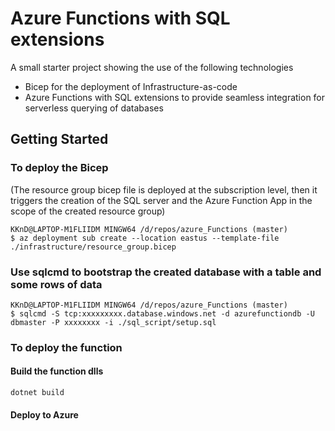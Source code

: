 # Azure Functions with SQL extensions

A small starter project showing the use of the following technologies
* Bicep for the deployment of Infrastructure-as-code
* Azure Functions with SQL extensions to provide seamless integration for serverless querying of databases

## Getting Started

### To deploy the Bicep
(The resource group bicep file is deployed at the subscription level, then it triggers the creation of the SQL server and the Azure Function App in the scope of the created resource group)

```
KKnD@LAPTOP-M1FLIIDM MINGW64 /d/repos/azure_Functions (master)
$ az deployment sub create --location eastus --template-file ./infrastructure/resource_group.bicep
```

### Use sqlcmd to bootstrap the created database with a table and some rows of data
```
KKnD@LAPTOP-M1FLIIDM MINGW64 /d/repos/azure_Functions (master)
$ sqlcmd -S tcp:xxxxxxxxx.database.windows.net -d azurefunctiondb -U dbmaster -P xxxxxxxx -i ./sql_script/setup.sql
```

### To deploy the function

#### Build the function dlls
```
dotnet build
```

#### Deploy to Azure 
```

```